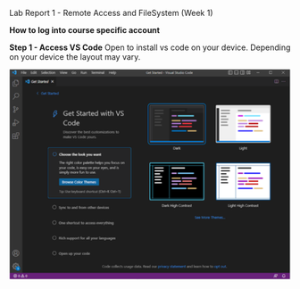 Lab Report 1 - Remote Access and FileSystem (Week 1)

**How to log into course specific account**

**Step 1 - Access VS Code**
Open to install vs code on your device. Depending on your device the layout may vary.

![Screenshot](vscodeOpen.png)

